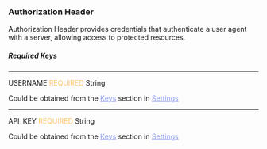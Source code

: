 <h3 id="new-api-docs-authorization-header" className="h3-title">Authorization Header</h3>

<p className="p-text">Authorization Header provides credentials that authenticate a user agent with a server, allowing access to protected resources.</p>

<h5 className="h5-title">Required Keys</h5>

---
<span className="parameter-text">USERNAME</span> <span style="color: #FFC56D;font-size: 14px" className="parameter-info">REQUIRED</span> <span className="parameter-info">String</span>

<p className="p-text">Could be obtained from the <a href='/api/settings/keys/' style="color: #8B99EE;">Keys</a> 
section in <a href='/api/settings/keys/' style="color: #8B99EE;">Settings</a>
</p>


---
<span className="parameter-text">API_KEY</span> <span style="color: #FFC56D;font-size: 14px" className="parameter-info">REQUIRED</span> <span className="parameter-info">String</span>

<p className="p-text">Could be obtained from the <a href='/api/settings/keys/' style="color: #8B99EE;">Keys</a> 
section in <a href='/api/settings/keys/' style="color: #8B99EE;">Settings</a>
</p>
